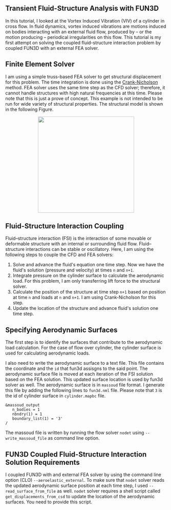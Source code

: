 ## Transient Fluid-Structure Analysis with FUN3D
In this tutorial, I looked at the Vortex Induced Vibration (VIV) of a cylinder in cross flow. In fluid dynamics, vortex induced vibrations are motions induced on bodies interacting with an external fluid flow, produced by – or the motion producing – periodical irregularities on this flow. This tutorial is my first attempt on solving the coupled fluid-structure interaction problem by coupled FUN3D with an external FEA solver.

## Finite Element Solver
I am using a simple truss-based FEA solver to get structural displacement for this problem. The time integration is done using the [Crank-Nicholson](https://en.wikipedia.org/wiki/Crank%E2%80%93Nicolson_method) method. FEA solver uses the same time step as the CFD solver; therefore, it cannot handle structures with high natural frequencies at this time. Please note that this is just a prove of concept. This example is not intended to be run for wide variety of structural properties. The structural model is shown in the following Figure.

<p align="center">
  <img src="https://github.com/kooroshg1/FUN3D/blob/master/VIV/figure/viv_physical_problem.jpg", height="300.0">
</p>

## Fluid-Structure Interaction Coupling
Fluid–structure interaction (FSI) is the interaction of some movable or deformable structure with an internal or surrounding fluid flow. Fluid–structure interactions can be stable or oscillatory. Here, I am using the following steps to couple the CFD and FEA solvers:

1. Solve and advance the fluid's equation one time step. Now we have the fluid's solution (pressure and velocity) at times `n` and `n+1`.
2. Integrate pressure on the cylinder surface to calculate the aerodynamic load. For this problem, I am only transferring lift force to the structural solver.
3. Calculate the position of the structure at time step `n+1` based on position at time `n` and loads at `n` and `n+1`. I am using Crank-Nicholson for this step.
4. Update the location of the structure and advance fluid's solution one time step.

## Specifying Aerodynamic Surfaces
The first step is to identify the surfaces that contribute to the aerodynamic load calculation. For the case of flow over cylinder, the cylinder surface is used for calculating aerodynamic loads.

I also need to write the aerodynamic surface to a text file. This file contains the coordinate and the `id` that fun3d assisgns to the said point. The aerodynamic surface file is moved at each iteration of the FSI solution based on the FEA solution. This updated surface location is used by fun3d solver as well. The aerodynamic surface is in `massoud` file format. I generate this file by adding the following lines to `fun3d.nml` file. Please note that `3` is the id of cylinder surface in `cylinder.mapbc` file.
```
&massoud_output
   n_bodies = 1
   nbndry(1) = 1
   boundary_list(1) = '3'
/
```
The massoud file is written by running the flow solver `nodet` using `--write_massoud_file` as command line option.

## FUN3D Coupled Fluid-Structure Interaction Solution Requirements
I coupled FUN3D with and external FEA solver by using the command line option (CLO) `--aeroelastic_external`. To make sure that `nodet` solver reads the updated aerodynamic surface position at each time step, I used `--read_surface_from_file` as well. `nodet` solver requires a shell script called `get_displacements_from_csd` to update the location of the aerodynamic surfaces. You need to provide this script.
